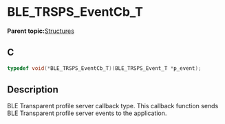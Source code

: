# BLE\_TRSPS\_EventCb\_T

**Parent topic:**[Structures](GUID-596C22F0-71C2-4FD3-9512-C8725C77BFA6.md)

## C

```c
typedef void(*BLE_TRSPS_EventCb_T)(BLE_TRSPS_Event_T *p_event);
```

## Description

BLE Transparent profile server callback type. This callback function sends BLE Transparent profile server events to the application.

